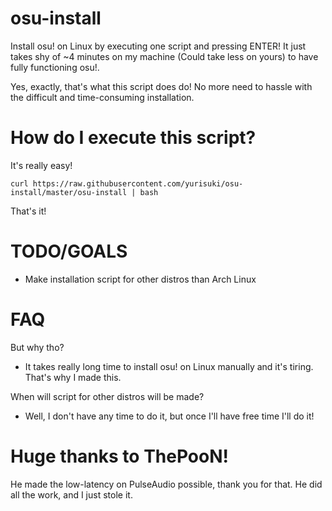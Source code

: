 # osu-install
Install osu! on Linux by executing one script and pressing ENTER! It just takes shy of ~4 minutes on my machine (Could take less on yours) to have fully functioning osu!.

Yes, exactly, that's what this script does do! No more need to hassle with the difficult and time-consuming installation.

# How do I execute this script?
It's really easy!
```
curl https://raw.githubusercontent.com/yurisuki/osu-install/master/osu-install | bash
```
That's it!

# TODO/GOALS
- Make installation script for other distros than Arch Linux

# FAQ
But why tho?
- It takes really long time to install osu! on Linux manually and it's tiring. That's why I made this.

When will script for other distros will be made?
- Well, I don't have any time to do it, but once I'll have free time I'll do it!

# Huge thanks to ThePooN!
He made the low-latency on PulseAudio possible, thank you for that. He did all the work, and I just stole it.

